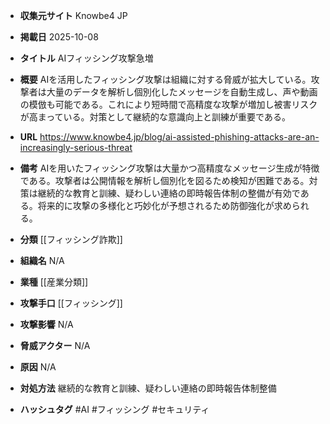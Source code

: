 - **収集元サイト**
Knowbe4 JP

- **掲載日**
2025-10-08

- **タイトル**
AIフィッシング攻撃急増

- **概要**
AIを活用したフィッシング攻撃は組織に対する脅威が拡大している。攻撃者は大量のデータを解析し個別化したメッセージを自動生成し、声や動画の模倣も可能である。これにより短時間で高精度な攻撃が増加し被害リスクが高まっている。対策として継続的な意識向上と訓練が重要である。

- **URL**
https://www.knowbe4.jp/blog/ai-assisted-phishing-attacks-are-an-increasingly-serious-threat

- **備考**
AIを用いたフィッシング攻撃は大量かつ高精度なメッセージ生成が特徴である。攻撃者は公開情報を解析し個別化を図るため検知が困難である。対策は継続的な教育と訓練、疑わしい連絡の即時報告体制の整備が有効である。将来的に攻撃の多様化と巧妙化が予想されるため防御強化が求められる。

- **分類**
[[フィッシング詐欺]]

- **組織名**
N/A

- **業種**
[[産業分類]]

- **攻撃手口**
[[フィッシング]]

- **攻撃影響**
N/A

- **脅威アクター**
N/A

- **原因**
N/A

- **対処方法**
継続的な教育と訓練、疑わしい連絡の即時報告体制整備

- **ハッシュタグ**
#AI #フィッシング #セキュリティ
